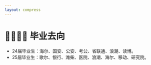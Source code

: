 ```yaml
---
layout: compress
---
```


# 🏃🏻‍♀️‍➡️ 毕业去向
- 24届毕业生：海尔、国安、公安、考公、省联通、浪潮、读博。
- 25届毕业生：歌尔、银行、潍柴、医院、浪潮、海尔、移动、研究院。
